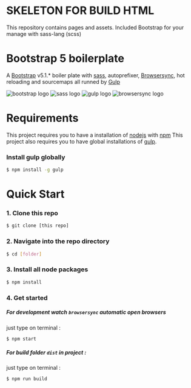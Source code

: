 # SKELETON FOR BUILD HTML #
This repository contains pages and assets.
Included Bootstrap for your manage with sass-lang (scss)

# Bootstrap 5 boilerplate
A [Bootstrap](https://getbootstrap.com/) v5.1.* boiler plate with [sass](http://sass-lang.com/), autoprefixer, [Browsersync](https://www.browsersync.io/), hot reloading and sourcemaps all runned by [Gulp](https://gulpjs.com/)

![bootstrap logo](https://user-images.githubusercontent.com/10498583/31125543-e2a88c2c-a848-11e7-87b0-d20ea38d41d0.jpg)
![sass logo](https://user-images.githubusercontent.com/10498583/31125541-e2a732e6-a848-11e7-959d-7d7b0c138124.jpg)
![gulp logo](https://user-images.githubusercontent.com/10498583/31125542-e2a78b88-a848-11e7-8ac5-c396f46e811f.jpg)
![browsersync logo](https://user-images.githubusercontent.com/10498583/31125540-e2a6eed0-a848-11e7-817a-69c5619f772a.jpg)

# Requirements
This project requires you to have a installation of [nodejs](https://nodejs.org/en/) with [npm](https://www.npmjs.com/get-npm)
This project also requires you to have global installations of [gulp](http://gulpjs.com/).

### Install gulp globally
```sh
$ npm install -g gulp
```


# Quick Start

### 1. Clone this repo
```sh
$ git clone [this repo]
```

### 2. Navigate into the repo directory
```sh
$ cd [folder]
```

### 3. Install all node packages
```sh
$ npm install
```

### 4. Get started
##### For development watch ``browsersync`` automatic open browsers
just type on terminal :
```sh
$ npm start
```

##### For build folder ``dist`` in project :

just type on terminal :
```sh
$ npm run build
```

